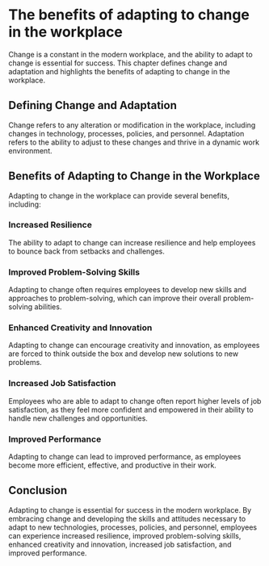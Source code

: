 The benefits of adapting to change in the workplace
==============================================================================================

Change is a constant in the modern workplace, and the ability to adapt to change is essential for success. This chapter defines change and adaptation and highlights the benefits of adapting to change in the workplace.

Defining Change and Adaptation
------------------------------

Change refers to any alteration or modification in the workplace, including changes in technology, processes, policies, and personnel. Adaptation refers to the ability to adjust to these changes and thrive in a dynamic work environment.

Benefits of Adapting to Change in the Workplace
-----------------------------------------------

Adapting to change in the workplace can provide several benefits, including:

### Increased Resilience

The ability to adapt to change can increase resilience and help employees to bounce back from setbacks and challenges.

### Improved Problem-Solving Skills

Adapting to change often requires employees to develop new skills and approaches to problem-solving, which can improve their overall problem-solving abilities.

### Enhanced Creativity and Innovation

Adapting to change can encourage creativity and innovation, as employees are forced to think outside the box and develop new solutions to new problems.

### Increased Job Satisfaction

Employees who are able to adapt to change often report higher levels of job satisfaction, as they feel more confident and empowered in their ability to handle new challenges and opportunities.

### Improved Performance

Adapting to change can lead to improved performance, as employees become more efficient, effective, and productive in their work.

Conclusion
----------

Adapting to change is essential for success in the modern workplace. By embracing change and developing the skills and attitudes necessary to adapt to new technologies, processes, policies, and personnel, employees can experience increased resilience, improved problem-solving skills, enhanced creativity and innovation, increased job satisfaction, and improved performance.
